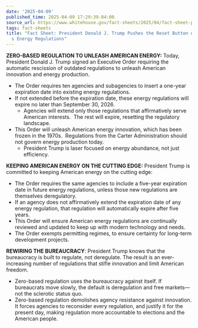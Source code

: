 ```yaml
---
date: '2025-04-09'
published_time: 2025-04-09 17:29:39-04:00
source_url: https://www.whitehouse.gov/fact-sheets/2025/04/fact-sheet-president-donald-j-trump-pushes-the-reset-button-on-americas-energy-regulations/
tags: fact-sheets
title: "Fact Sheet: President Donald J. Trump Pushes the Reset Button on America\u2019\
  s Energy Regulations"
---
```

 
**ZERO-BASED REGULATION TO UNLEASH AMERICAN ENERGY:** Today, President
Donald J. Trump signed an Executive Order requiring the automatic
rescission of outdated regulations to unleash American innovation and
energy production.

-   The Order requires ten agencies and subagencies to insert a one-year
    expiration date into existing energy regulations.
-   If not extended before the expiration date, these energy regulations
    will expire no later than September 30, 2026.
    -   Agencies will extend only those regulations that affirmatively
        serve American interests.  The rest will expire, resetting the
        regulatory landscape.
-   This Order will unleash American energy innovation, which has been
    frozen in the 1970s.  Regulations from the Carter Administration
    should not govern energy production today.
    -   President Trump is laser focused on energy abundance, not just
        efficiency.

**KEEPING AMERICAN ENERGY ON THE CUTTING EDGE:** President Trump is
committed to keeping American energy on the cutting edge:

-   The Order requires the same agencies to include a five-year
    expiration date in future energy regulations, unless those new
    regulations are themselves deregulatory.
-   If an agency does not affirmatively extend the expiration date of
    any energy regulation, that regulation will automatically expire
    after five years.
-   This Order will ensure American energy regulations are continually
    reviewed and updated to keep up with modern technology and needs.
-   The Order exempts permitting regimes, to ensure certainty for
    long-term development projects.

**REWIRING THE BUREAUCRACY**: President Trump knows that the bureaucracy
is built to regulate, not deregulate. The result is an ever-increasing
number of regulations that stifle innovation and limit American freedom.

-   Zero-based regulation uses the bureaucracy against itself. If
    bureaucrats move slowly, the default is deregulation and free
    markets—not the sclerotic status quo.
-   Zero-based regulation demolishes agency resistance against
    innovation. It forces agencies to reconsider every regulation, and
    justify it for the present day, making regulation more accountable
    to elections and the American people.

